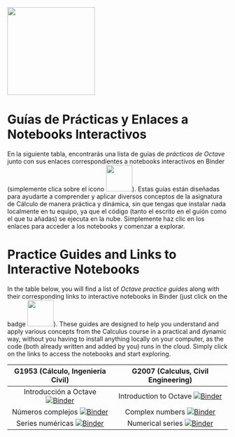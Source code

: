 <img src="https://upload.wikimedia.org/wikipedia/commons/thumb/6/6a/Gnu-octave-logo.svg/240px-Gnu-octave-logo.svg.png" width = "200">


# Guías de Prácticas y Enlaces a Notebooks Interactivos

En la siguiente tabla, encontrarás una lista de guías de *prácticas de Octave* junto con sus enlaces correspondientes a notebooks interactivos en Binder (simplemente clica sobre el icono <img src="https://mybinder.org/badge_logo.svg" width="60">). Estas guías están diseñadas para ayudarte a comprender y aplicar diversos conceptos de la asignatura de Cálculo de manera práctica y dinámica, sin que tengas que instalar nada localmente en tu equipo, ya que el código (tanto el escrito en el guión como el que tu añadas) se ejecuta en la nube. Simplemente haz clic en los enlaces para acceder a los notebooks y comenzar a explorar.

# Practice Guides and Links to Interactive Notebooks

In the table below, you will find a list of *Octave practice guides* along with their corresponding links to interactive notebooks in Binder (just click on the badge <img src="https://mybinder.org/badge_logo.svg" width="60">). These guides are designed to help you understand and apply various concepts from the Calculus course in a practical and dynamic way, without you having to install anything locally on your computer, as the code (both already written and added by you) runs in the cloud. Simply click on the links to access the notebooks and start exploring.


| G1953 (Cálculo, Ingeniería Civil)   |      G2007 (Calculus, Civil Engineering)     | 
|:-----------------------------------:|:--------------------------------------------:|
| Introducción a Octave [![Binder](https://mybinder.org/badge_logo.svg)](https://mybinder.org/v2/gh/InMaths/Practicas_Octave/HEAD?labpath=G1953%2FCalculo_00_introOctave.ipynb)              | Introduction to Octave [![Binder](https://mybinder.org/badge_logo.svg)](https://mybinder.org/v2/gh/InMaths/Practicas_Octave/HEAD?labpath=G2007%2FCalculus_00_introOctave.ipynb)                      |
| Números complejos [![Binder](https://mybinder.org/badge_logo.svg)](https://mybinder.org/v2/gh/InMaths/Practicas_Octave/HEAD?labpath=G1953%2FCalculo_01_complejos.ipynb)                 | Complex numbers [![Binder](https://mybinder.org/badge_logo.svg)](https://mybinder.org/v2/gh/InMaths/Practicas_Octave/HEAD?labpath=G2007%2FCalculus_01_complex.ipynb)                             |
| Series numéricas [![Binder](https://mybinder.org/badge_logo.svg)](https://mybinder.org/v2/gh/InMaths/Practicas_Octave/HEAD?labpath=G1953%2FCalculo_02_series.ipynb)                   | Numerical series [![Binder](https://mybinder.org/badge_logo.svg)](https://mybinder.org/v2/gh/InMaths/Practicas_Octave/HEAD?labpath=G2007%2FCalculus_02_series.ipynb)                             |
